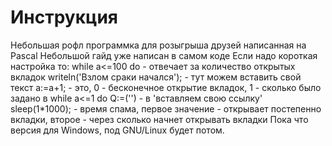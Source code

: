 # Инструкция
Небольшая рофл программка для розыгрыша друзей написанная на Pascal
  Небольшой гайд уже написан в самом коде
  Если надо короткая настройка то:
  while a<=100 do - отвечает за количество открытых вкладок
  writeln('Взлом сраки начался'); - тут можем вставить свой текст
  a:=a+1; - это, 0 - бесконечное открытие вкладок, 1 - сколько было задано в while a<=1 do
  Q:=('') - в 'вставляем свою ссылку'
  sleep(1*1000); - время спама, первое значение - открывает постепенно вкладки, второе - через сколько начнет открывать вкладки
Пока что версия для Windows, под GNU/Linux будет потом.
